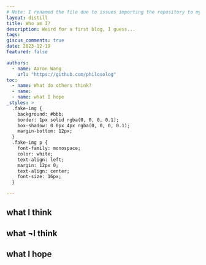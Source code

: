 ```yaml
--- 
# Note: I renamed the file due to issues importing the repository to my Windows PC lol.
layout: distill
title: Who am I?
description: Weird for a first blog, I guess...
tags:
giscus_comments: true
date: 2023-12-19
featured: false

authors:
  - name: Aaron Wang
    url: "https://github.com/philosolog"
toc:
  - name: What do others think?
  - name: 
  - name: what I hope
_styles: >
  .fake-img {
    background: #bbb;
    border: 1px solid rgba(0, 0, 0, 0.1);
    box-shadow: 0 0px 4px rgba(0, 0, 0, 0.1);
    margin-bottom: 12px;
  }
  .fake-img p {
    font-family: monospace;
    color: white;
    text-align: left;
    margin: 12px 0;
    text-align: center;
    font-size: 16px;
  }

---
```


## what I think

## what ¬I think

## what I hope